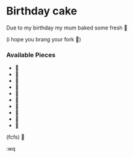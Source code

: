 # Birthday cake

Due to my birthday my mum baked some fresh :birthday:

(i hope you brang your fork :fork_and_knife:)

### Available Pieces
- :cake:
- :cake:
- :cake:
- :cake:
- :cake:
- :cake:
- :cake:
- :cake:
- :cake:
- :cake:

(fcfs) :balloon:

:wq
